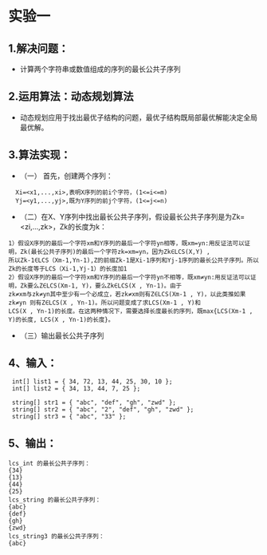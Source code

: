 # 实验一
## 1.解决问题：
- 计算两个字符串或数值组成的序列的最长公共子序列
## 2.运用算法：动态规划算法
- 动态规划应用于找出最优子结构的问题，最优子结构既局部最优解能决定全局最优解。
## 3.算法实现： 
- （一） 首先，创建两个序列：
``` 
  Xi=<x1,...,xi>,表明X序列的前i个字符，(1<=i<=m)
  Yj=<y1,...,yj>,既为Y序列的前j个字符，(1<=j<=n)
``` 
- （二）在X、Y序列中找出最长公共子序列，假设最长公共子序列是为Zk=<zi,...,zk>，Zk的长度为k：
``` 
1）假设X序列的最后一个字符xm和Y序列的最后一个字符yn相等，既xm=yn:用反证法可以证明，Zk(最长公共子序列)的最后一个字符zk=xm=yn，因为Zk∈LCS(X,Y) , 
所以Zk-1∈LCS（Xm-1,Yn-1),Z的前缀Zk-1是Xi-1序列和Yj-1序列的最长公共子序列。所以Zk的长度等于LCS（Xi-1,Yj-1）的长度加1
2）假设X序列的最后一个字符xm和Y序列的最后一个字符yn不相等，既xm≠yn:用反证法可以证明，Zk要么Z∈LCS(Xm-1, Y)，要么Zk∈LCS(X , Yn-1)。由于
zk≠xm与zk≠yn其中至少有一个必成立，若zk≠xm则有Z∈LCS(Xm-1 , Y)，以此类推如果zk≠yn 则有Z∈LCS(X , Yn-1)。所以问题变成了求LCS(Xm-1 , Y)和 
LCS(X , Yn-1)的长度。在这两种情况下，需要选择长度最长的序列，既max{LCS(Xm-1 , Y)的长度, LCS(X , Yn-1)的长度}。
``` 
- （三）输出最长公共子序列
## 4、输入：
 ```
  int[] list1 = { 34, 72, 13, 44, 25, 30, 10 };
  int[] list2 = { 34, 13, 44, 7, 25 };

  string[] str1 = { "abc", "def", "gh", "zwd" };
  string[] str2 = { "abc", "2", "def", "gh", "zwd" };
  string[] str3 = { "abc", "33" };
  ```
## 5、输出：
```
lcs_int 的最长公共子序列：
{34}
{13}
{44}
{25}
lcs_string 的最长公共子序列：
{abc}
{def}
{gh}
{zwd}
lcs_string3 的最长公共子序列：
{abc}
```
 
